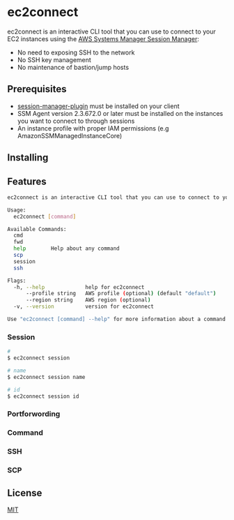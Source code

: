 # ec2connect
ec2connect is an interactive CLI tool that you can use to connect to your EC2 instances using the [AWS Systems Manager Session Manager](https://docs.aws.amazon.com/systems-manager/latest/userguide/session-manager.html):
- No need to exposing SSH to the network
- No SSH key management
- No maintenance of bastion/jump hosts 

## Prerequisites
- [session-manager-plugin](https://docs.aws.amazon.com/systems-manager/latest/userguide/session-manager-working-with-install-plugin.html) must be installed on your client
- SSM Agent version 2.3.672.0 or later must be installed on the instances you want to connect to through sessions
- An instance profile with proper IAM permissions (e.g AmazonSSMManagedInstanceCore)

## Installing

## Features
```bash
ec2connect is an interactive CLI tool that you can use to connect to your EC2 instances using the AWS Systems Manager Session Manager.

Usage:
  ec2connect [command]

Available Commands:
  cmd
  fwd
  help        Help about any command
  scp
  session
  ssh

Flags:
  -h, --help             help for ec2connect
      --profile string   AWS profile (optional) (default "default")
      --region string    AWS region (optional)
  -v, --version          version for ec2connect

Use "ec2connect [command] --help" for more information about a command.
```

### Session
```bash
# 
$ ec2connect session

# name
$ ec2connect session name

# id
$ ec2connect session id
```

### Portforwording
### Command

### SSH

### SCP

## License
[MIT](LICENCE)